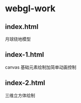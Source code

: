 # webgl-work

## index.html

月球绕地模型

## index-1.html

canvas 基础元素绘制加简单动画控制

## index-2.html

三维立方体绘制
